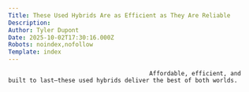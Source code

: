 ```yaml
---
Title: These Used Hybrids Are as Efficient as They Are Reliable
Description: 
Author: Tyler Dupont
Date: 2025-10-02T17:30:16.000Z
Robots: noindex,nofollow
Template: index
---
```


                                            Affordable, efficient, and built to last—these used hybrids deliver the best of both worlds.
                                        